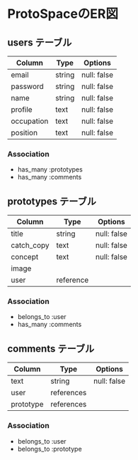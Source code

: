 # ProtoSpaceのER図
## users テーブル
| Column             | Type   | Options     |
| ------------------ | ------ | ----------- |
| email              | string | null: false |
| password           | string | null: false |
| name               | string | null: false |
| profile            | text   | null: false |
| occupation         | text   | null: false |
| position           | text   | null: false |
### Association
- has_many :prototypes
- has_many :comments
## prototypes テーブル
| Column             | Type      | Options     |
| ------------------ | --------- | ----------- |
| title              | string    | null: false |
| catch_copy         | text      | null: false |
| concept            | text      | null: false |
| image              |           |             |
| user               | reference |             |
### Association
- belongs_to :user
- has_many :comments

## comments テーブル
| Column    | Type       | Options     |
| --------- | ---------- | ----------- |
| text      | string     | null: false |
| user      | references |             |
| prototype | references |             |
### Association
- belongs_to :user
- belongs_to :prototype